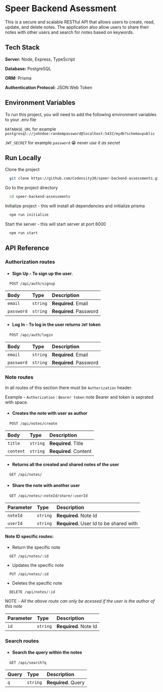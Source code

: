 
# Speer Backend Asessment

This is a secure and scalable RESTful API that allows users to create, read, update, and delete notes. The application also allow users to share their notes with other users and search for notes based on keywords.


## Tech Stack

**Server:** Node, Express, TypeScript

**Database:** PostgreSQL

**ORM:** Prisma

**Authentication Protocol:** JSON Web Token
## Environment Variables

To run this project, you will need to add the following environment variables to your .env file

`DATABASE_URL` for example `postgresql://johndoe:randompassword@localhost:5432/mydb?schema=public`

`JWT_SECRET` for example `password` 😁 _never use it as secret_


## Run Locally

Clone the project

```bash
  git clone https://github.com/Codensity30/speer-backend-assessments.git
```

Go to the project directory

```bash
  cd speer-backend-assessments
```

Initialize project - this will install all dependencies and initialize prisma

```bash
  npm run initialize
```

Start the server - this will start server at port 8000

```bash
  npm run start
```


## API Reference

### Authorization routes

- #### Sign Up - To sign up the user.

```http
  POST /api/auth/signup
```

| Body | Type     | Description                |
| :-------- | :------- | :------------------------- |
| `email` | `string` | **Required**. Email |
| `password` | `string` | **Required**. Password |

- #### Log In - To log in the user returns `JWT` token

```http
  POST /api/auth/login
```

| Body | Type     | Description                       |
| :-------- | :------- | :-------------------------------- |
| `email` | `string` | **Required**. Email |
| `password` | `string` | **Required**. Password |

### Note routes

In all routes of this section there must be `Authorization` header. 

Example - 
`Authorization` : `Bearer token` note Bearer and token is seprated with space.

- #### Creates the note with user as author

```http
  POST /api/notes/create
```
| Body | Type     | Description                       |
| :-------- | :------- | :-------------------------------- |
| `title` | `string` | **Required**. Title |
| `content` | `string` | **Required**. Content |

- #### Returns all the created and shared notes of the user

```http
  GET /api/notes/
```
- #### Share the note with another user

```http
  GET /api/notes/:noteId/share/:userId
```
| Parameter | Type     | Description                       |
| :-------- | :------- | :-------------------------------- |
| `noteId` | `string` | **Required**. Note Id |
| `userId` | `string` | **Required**. User Id to be shared with |

#### Note ID  specific routes:

- Return the specific note
```http
  GET /api/notes/:id
```
- Updates the specific note
```http
  PUT /api/notes/:id
```
- Deletes the specific note
```http
  DELETE /api/notes/:id
```

NOTE - _All the above route can only be acessed if the user is the author of this note_

| Parameter | Type     | Description                       |
| :-------- | :------- | :-------------------------------- |
| `id` | `string` | **Required**. Note Id |

### Search routes

- #### Search the query within the notes

```http
  GET /api/search?q
```
| Query | Type     | Description                       |
| :-------- | :------- | :-------------------------------- |
| `q` | `string` | **Required**. Query |